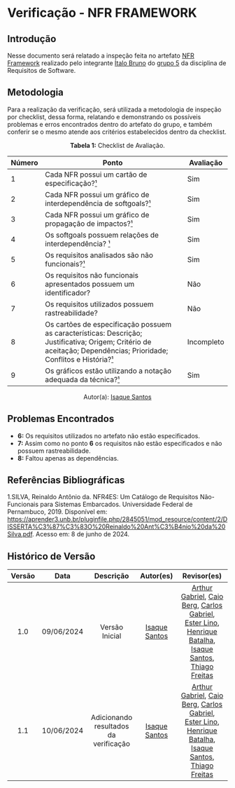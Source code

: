# Verificação - NFR FRAMEWORK 

## Introdução

Nesse documento será relatado a inspeção feita no artefato [NFR Framework](https://requisitos-de-software.github.io/2024.1-Sinesp_Cidadao/Modelagem/Agil/NFR/) realizado pelo integrante [Ítalo Bruno](https://github.com/ItaloBrunoM) do [grupo 5](https://github.com/Requisitos-de-Software/2024.1-Sinesp_Cidadao) da disciplina de Requisitos de Software.


## Metodologia

Para a realização da verificação, será utilizada a metodologia de inspeção por checklist, dessa forma, relatando e demonstrando os possíveis problemas e erros encontrados dentro do artefato do grupo, e também conferir se o mesmo atende aos critérios estabelecidos dentro da checklist.

<font><p style="text-align: center">**Tabela 1:** Checklist de Avaliação.</p></font>

| Número | Ponto | Avaliação |
| ------------- | ------------- | ------------- |
| 1 | Cada NFR possui um cartão de especificação?[¹](#ref1) | Sim |
| 2 | Cada NFR possui um gráfico de interdependência de softgoals?[¹](#ref1) | Sim |
| 3 | Cada NFR possui um gráfico de propagação de impactos?[¹](#ref1) | Sim |
| 4 | Os softgoals possuem relações de interdependência? [¹](#ref1)| Sim |
| 5 | Os requisitos analisados são não funcionais?[¹](#ref1)| Sim |
| 6 | Os requisitos não funcionais apresentados possuem um identificador? | Não |
| 7 | Os requisitos utilizados possuem rastreabilidade? | Não |
| 8 | Os cartões de especificação possuem as características: Descrição; Justificativa; Origem; Critério de aceitação; Dependências; Prioridade; Conflitos e História?[¹](#ref1) | Incompleto |
| 9 | Os gráficos estão utilizando a notação adequada da técnica?[¹](#ref1)| Sim |
<div align="center">Autor(a): <a href="https://github.com/IsaqueSH">Isaque Santos</a></div>

## Problemas Encontrados

- **6:** Os requisitos utilizados no artefato não estão especificados.
- **7:** Assim como no ponto **6** os requisitos não estão especificados e não possuem rastreabilidade.
- **8:** Faltou apenas as dependências.
 
## Referências Bibliográficas 

<a id="ref1"></a>

1.SILVA, Reinaldo Antônio da. NFR4ES: Um Catálogo de Requisitos Não-Funcionais para Sistemas Embarcados. Universidade Federal de Pernambuco, 2019. Disponível em: https://aprender3.unb.br/pluginfile.php/2845051/mod_resource/content/2/DISSERTA%C3%87%C3%83O%20Reinaldo%20Ant%C3%B4nio%20da%20Silva.pdf. Acesso em: 8 de junho de 2024.

## Histórico de Versão

| Versão |    Data    |                      Descrição                      |      Autor(es)      | Revisor(es)  |
| :----: | :--------: | :-------------------------------------------------: | :-----------------: | :----------: |
|  1.0   | 09/06/2024 | Versão Inicial | [Isaque Santos](https://github.com)|  [Arthur Gabriel](https://github.com/ArthurGabrieel), [Caio Berg](https://github.com/Caio-bergbjj), [Carlos Gabriel](https://github.com/TheCarlosRamos), [Ester Lino](https://github.com/esteerlino), [Henrique Batalha](https://github.com/HeBatalha), [Isaque Santos](https://github.com/IsaqueSH), [Thiago Freitas](https://github.com/thiagorfreitas) |
|  1.1   | 10/06/2024 | Adicionando resultados da verificação | [Isaque Santos](https://github.com)|  [Arthur Gabriel](https://github.com/ArthurGabrieel), [Caio Berg](https://github.com/Caio-bergbjj), [Carlos Gabriel](https://github.com/TheCarlosRamos), [Ester Lino](https://github.com/esteerlino), [Henrique Batalha](https://github.com/HeBatalha), [Isaque Santos](https://github.com/IsaqueSH), [Thiago Freitas](https://github.com/thiagorfreitas) |


